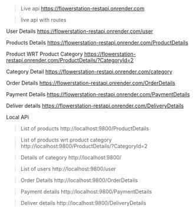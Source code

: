 >Live api
https://flowerstation-restapi.onrender.com

>live api with routes

User Details
https://flowerstation-restapi.onrender.com/user

Products Details
https://flowerstation-restapi.onrender.com/ProductDetails

Product WRT Product Category
https://flowerstation-restapi.onrender.com/ProductDetails/?CategoryId=2

Category Detail
https://flowerstation-restapi.onrender.com/category

Order Details
https://flowerstation-restapi.onrender.com/OrderDetails

Payment Details
https://flowerstation-restapi.onrender.com/PaymentDetails

Deliver details
https://flowerstation-restapi.onrender.com/DeliveryDetails

Local APi

>List of products
http://localhost:9800/ProductDetails


>List of products wrt product category
http://localhost:9800/ProductDetails/?CategoryId=2

>Details of category
http://localhost:9800/


>List of users
http://localhost:9800/user


>Order Details
http://localhost:9800/OrderDetails


>Payment details
http://localhost:9800/PaymentDetails


>Deliver details
http://localhost:9800/DeliveryDetails

